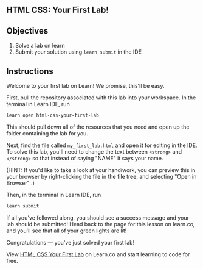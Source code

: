 HTML CSS: Your First Lab!
---

## Objectives

1. Solve a lab on learn
2. Submit your solution using `learn submit` in the IDE

## Instructions

Welcome to your first lab on Learn! We promise, this'll be easy.

First, pull the repository associated with this lab into your workspace. In the terminal in Learn IDE, run

``` bash
learn open html-css-your-first-lab
```

This should pull down all of the resources that you need and open up the folder containing the lab for you.

Next, find the file called `my_first_lab.html` and open it for editing in the IDE. To solve this lab, you'll need to change the text between `<strong>` and `</strong>` so that instead of saying "NAME" it says your name.

(HINT: If you'd like to take a look at your handiwork, you can preview this in your browser by right-clicking the file in the file tree, and selecting "Open in Browser" .)

Then, in the terminal in Learn IDE, run

``` bash
learn submit
```

If all you've followed along, you should see a success message and your lab should be submitted! Head back to the page for this lesson on learn.co, and you'll see that all of your green lights are lit!

Congratulations — you've just solved your first lab!

<p class='util--hide'>View <a href='https://learn.co/lessons/html-css-your-first-lab'>HTML CSS Your First Lab</a> on Learn.co and start learning to code for free.</p>
